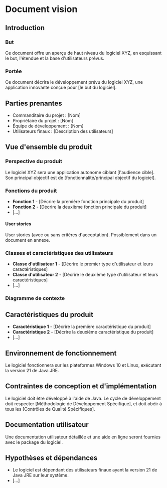 # Document vision

## Introduction

### But

Ce document offre un aperçu de haut niveau du logiciel XYZ, en esquissant le but, l'étendue et la base d'utilisateurs
prévus.

### Portée

Ce document décrira le développement prévu du logiciel XYZ, une application innovante conçue pour [le but du logiciel].

## Parties prenantes

- Commanditaire du projet : [Nom]
- Propriétaire du projet : [Nom]
- Équipe de développement : [Nom]
- Utilisateurs finaux : [Description des utilisateurs]

## Vue d'ensemble du produit

### Perspective du produit

Le logiciel XYZ sera une application autonome ciblant [l'audience cible]. Son principal objectif est
de [fonctionnalité/principal objectif du logiciel].

### Fonctions du produit

* **Fonction 1** - [Décrire la première fonction principale du produit]
* **Fonction 2** - [Décrire la deuxième fonction principale du produit]
* [...]

#### User stories

User stories (avec ou sans critères d'acceptation). Possiblement dans un document en annexe.

### Classes et caractéristiques des utilisateurs

* **Classe d'utilisateur 1** - [Décrire le premier type d'utilisateur et leurs caractéristiques]
* **Classe d'utilisateur 2** - [Décrire le deuxième type d'utilisateur et leurs caractéristiques]
* [...]

### Diagramme de contexte

## Caractéristiques du produit

* **Caractéristique 1** - [Décrire la première caractéristique du produit]
* **Caractéristique 2** - [Décrire la deuxième caractéristique du produit]
* [...]

## Environnement de fonctionnement

Le logiciel fonctionnera sur les plateformes Windows 10 et Linux, exécutant la version 21 de Java JRE.

## Contraintes de conception et d'implémentation

Le logiciel doit être développé à l'aide de Java. Le cycle de développement doit
respecter [Méthodologie de Développement Spécifique], et doit obéir à tous les [Contrôles de Qualité Spécifiques].

## Documentation utilisateur

Une documentation utilisateur détaillée et une aide en ligne seront fournies avec le package du logiciel.

## Hypothèses et dépendances

* Le logiciel est dépendant des utilisateurs finaux ayant la version 21 de Java JRE sur leur système.
* [...]